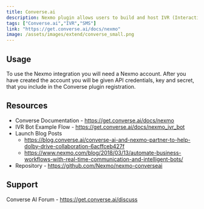 ```yaml
---
title: Converse.ai
description: Nexmo plugin allows users to build and host IVR (Interactive Voice Response) systems with in Converse platform and handle SMS messages.
tags: ["Converse.ai","IVR","SMS"]
link: "https://get.converse.ai/docs/nexmo"
image: /assets/images/extend/converse_small.png
---
```


## Usage

To use the Nexmo integration you will need a Nexmo account. After you have created the account you will be given API credentials, key and secret, that you include in the Converse plugin registration.

## Resources

- Converse Documentation - https://get.converse.ai/docs/nexmo
- IVR Bot Example Flow - https://get.converse.ai/docs/nexmo_ivr_bot
- Launch Blog Posts
  - https://blog.converse.ai/converse-ai-and-nexmo-partner-to-help-dolby-drive-collaboration-6acffceb427f
  - https://www.nexmo.com/blog/2018/03/13/automate-business-workflows-with-real-time-communication-and-intelligent-bots/
- Repository - https://github.com/Nexmo/nexmo-converseai

## Support

Converse AI Forum - https://get.converse.ai/discuss
